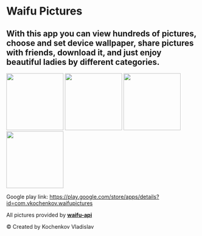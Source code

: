 # Waifu Pictures

## With this app you can view hundreds of pictures, choose and set device wallpaper, share pictures with friends, download it, and just enjoy beautiful ladies by different categories.

<p float="left">
  <img src="https://user-images.githubusercontent.com/38836366/131112252-638be603-8119-4b7d-ac3d-5815c811efae.jpg" width="150" >
  <img src="https://user-images.githubusercontent.com/38836366/131112402-c46a63bb-8568-440d-bc0e-592fb4fe564b.jpg" width="150" >
  <img src="https://user-images.githubusercontent.com/38836366/131112448-24a7c49f-d0e1-417e-b2f4-1c05991c4f0c.jpg" width="150" >
  <img src="https://user-images.githubusercontent.com/38836366/131112473-6b082018-7c5d-4066-8034-c95a645302ed.jpg" width="150" >
</p>

Google play link: https://play.google.com/store/apps/details?id=com.vkochenkov.waifupictures

All pictures provided by [**waifu-api**](https://waifu.pics/docs)

© Created by Kochenkov Vladislav
